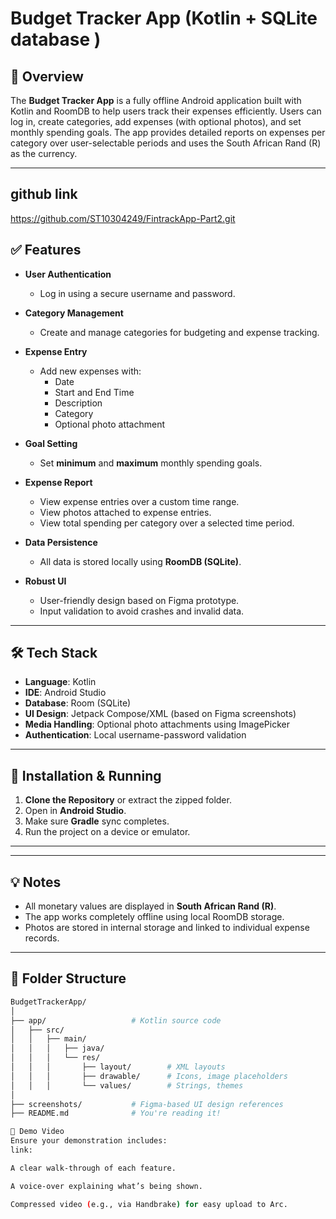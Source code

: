 # Budget Tracker App (Kotlin +  SQLite database )

## 📱 Overview
The **Budget Tracker App** is a fully offline Android application built with Kotlin and RoomDB to help users track their expenses efficiently. Users can log in, create categories, add expenses (with optional photos), and set monthly spending goals. The app provides detailed reports on expenses per category over user-selectable periods and uses the South African Rand (R) as the currency.

---
## github link
https://github.com/ST10304249/FintrackApp-Part2.git


## ✅ Features

- **User Authentication**
  - Log in using a secure username and password.

- **Category Management**
  - Create and manage categories for budgeting and expense tracking.

- **Expense Entry**
  - Add new expenses with:
    - Date
    - Start and End Time
    - Description
    - Category
    - Optional photo attachment

- **Goal Setting**
  - Set **minimum** and **maximum** monthly spending goals.

- **Expense Report**
  - View expense entries over a custom time range.
  - View photos attached to expense entries.
  - View total spending per category over a selected time period.

- **Data Persistence**
  - All data is stored locally using **RoomDB (SQLite)**.

- **Robust UI**
  - User-friendly design based on Figma prototype.
  - Input validation to avoid crashes and invalid data.

---

## 🛠 Tech Stack

- **Language**: Kotlin
- **IDE**: Android Studio
- **Database**: Room (SQLite)
- **UI Design**: Jetpack Compose/XML (based on Figma screenshots)
- **Media Handling**: Optional photo attachments using ImagePicker
- **Authentication**: Local username-password validation

---

## 🔧 Installation & Running

1. **Clone the Repository** or extract the zipped folder.
2. Open in **Android Studio**.
3. Make sure **Gradle** sync completes.
4. Run the project on a device or emulator.

---


---

## 💡 Notes

- All monetary values are displayed in **South African Rand (R)**.
- The app works completely offline using local RoomDB storage.
- Photos are stored in internal storage and linked to individual expense records.

---

## 📂 Folder Structure

```bash
BudgetTrackerApp/
│
├── app/                   # Kotlin source code
│   ├── src/
│   │   ├── main/
│   │   │   ├── java/
│   │   │   └── res/
│   │   │       ├── layout/        # XML layouts
│   │   │       ├── drawable/      # Icons, image placeholders
│   │   │       └── values/        # Strings, themes
│
├── screenshots/           # Figma-based UI design references
├── README.md              # You're reading it!

🎥 Demo Video
Ensure your demonstration includes:
link:

A clear walk-through of each feature.

A voice-over explaining what’s being shown.

Compressed video (e.g., via Handbrake) for easy upload to Arc.
